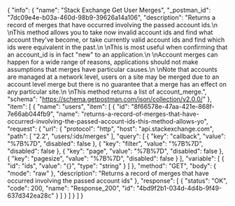 {
  "info": {
    "name": "Stack Exchange Get User Merges",
    "_postman_id": "7dc09e4e-b03a-460d-98b9-39626a14a106",
    "description": "Returns a record of merges that have occurred involving the passed account ids.\n \nThis method allows you to take now invalid account ids and find what account they've become, or take currently valid account ids and find which ids were equivalent in the past.\n \nThis is most useful when confirming that an account_id is in fact \"new\" to an application.\n \nAccount merges can happen for a wide range of reasons, applications should not make assumptions that merges have particular causes.\n \nNote that accounts are managed at a network level, users on a site may be merged due to an account level merge but there is no guarantee that a merge has an effect on any particular site.\n \nThis method returns a list of account_merge.",
    "schema": "https://schema.getpostman.com/json/collection/v2.0.0/"
  },
  "item": [
    {
      "name": "users",
      "item": [
        {
          "id": "8f66578e-47aa-421e-868f-7e66ab044fb9",
          "name": "returns-a-record-of-merges-that-have-occurred-involving-the-passed-account-ids-this-method-allows-yo",
          "request": {
            "url": {
              "protocol": "http",
              "host": "api.stackexchange.com",
              "path": [
                "2.2",
                "users/:ids/merges"
              ],
              "query": [
                {
                  "key": "callback",
                  "value": "%7B%7D",
                  "disabled": false
                },
                {
                  "key": "filter",
                  "value": "%7B%7D",
                  "disabled": false
                },
                {
                  "key": "page",
                  "value": "%7B%7D",
                  "disabled": false
                },
                {
                  "key": "pagesize",
                  "value": "%7B%7D",
                  "disabled": false
                }
              ],
              "variable": [
                {
                  "id": "ids",
                  "value": "{}",
                  "type": "string"
                }
              ]
            },
            "method": "GET",
            "body": {
              "mode": "raw"
            },
            "description": "Returns a record of merges that have occurred involving the passed account ids"
          },
          "response": [
            {
              "status": "OK",
              "code": 200,
              "name": "Response_200",
              "id": "4bd9f2b1-034d-4d4b-9f49-637d342ea28c"
            }
          ]
        }
      ]
    }
  ]
}